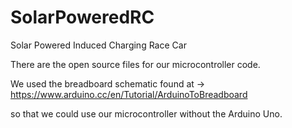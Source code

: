 # SolarPoweredRC
Solar Powered Induced Charging Race Car

There are the open source files for our microcontroller code.

We used the breadboard schematic found at -> https://www.arduino.cc/en/Tutorial/ArduinoToBreadboard

so that we could use our microcontroller without the Arduino Uno.
